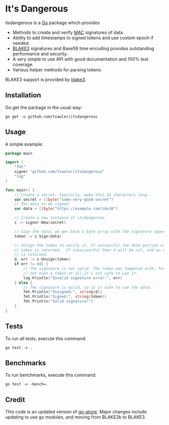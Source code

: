 # It's Dangerous

itsdangerous is a [Go](https://golang.org/) package which provides
* Methods to create and verify [MAC](https://en.wikipedia.org/wiki/Message_authentication_code) signatures of data
* Ability to add timestamps to signed tokens and use custom epoch if needed.
* [BLAKE3](https://github.com/BLAKE3-team/BLAKE3) signatures and Base58 time encoding provides outstanding performance and security.
* A very simple to use API with good documentation and 100% test coverage.
* Various helper methods for parsing tokens

BLAKE3 support is provided by [blake3](https://github.com/lukechampine/blake3).

## Installation
Go get the package in the usual way:

~~~
go get -u github.com/tsawler/itsdangerous
~~~

## Usage
A simple example:

~~~go
package main

import (
	"fmt"
	signer "github.com/tsawler/itsdangerous"
	"log"
)

func main() {
	// Create a secret; typically, make this 32 characters long.
	var secret = []byte("some-very-good-secret")
	// The data to be signed.
	var data = []byte("https://example.com?id=10")

	// Create a new instance of itsdangerous.
	s := signer.New(secret)

	// Sign the data; we get back a byte array with the signature appended.
	token := s.Sign(data)

	// Unsign the token to verify it. If successful the data portion of the
	// token is returned.  If unsuccessful then d will be nil, and an error
	// is returned.
	d, err := s.Unsign(token)
	if err != nil {
		// The signature is not valid. The token was tampered with, forged, or maybe it's
		// not even a token at all.It's not safe to use it.
		log.Println("Invalid signature error:", err)
	} else {
		// The signature is valid, so it is safe to use the data.
		fmt.Println("Unsigned:", string(d))
		fmt.Println("Signed:", string(token))
		fmt.Println("Valid signature!")
	}
}
~~~

## Tests
To run all tests, execute this command: 

~~~
go test -v .
~~~

## Benchmarks
To run benchmarks, execute this command:

~~~
go test -v -bench=.
~~~

## Credit
This code is an updated version of [go-alone](https://github.com/bwmarrin/go-alone). Major changes include updating to use go modules, and 
moving from BLAKE2b to BLAKE3.